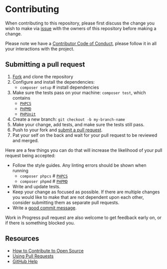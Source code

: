 # Contributing
[issues]: https://github.com/technote-space/igo-php/issues
[fork]: https://github.com/technote-space/igo-php/fork
[pr]: https://github.com/technote-space/igo-php/compare
[phpcs]: https://github.com/squizlabs/PHP_CodeSniffer/wiki/Usage
[phpmd]: https://phpmd.org/documentation/index.html
[phpunit]: https://phpunit.de/
[code-of-conduct]: CODE_OF_CONDUCT.md

When contributing to this repository, please first discuss the change you wish to make via [issue][issues] with the owners of this repository before making a change. 

Please note we have a [Contributor Code of Conduct][code-of-conduct], please follow it in all your interactions with the project.

## Submitting a pull request

1. [Fork][fork] and clone the repository
1. Configure and install the dependencies:
   - `composer setup`  # install dependencies
1. Make sure the tests pass on your machine: `composer test`, which contains
   - [`PHPCS`][phpcs]
   - [`PHPMD`][phpmd]
   - [`PHPUnit`][phpunit]
1. Create a new branch: `git checkout -b my-branch-name`
1. Make your change, add tests, and make sure the tests still pass.
1. Push to your fork and [submit a pull request][pr].
1. Pat your self on the back and wait for your pull request to be reviewed and merged.

Here are a few things you can do that will increase the likelihood of your pull request being accepted:
- Follow the style guides. Any linting errors should be shown when running 
  - `composer phpcs`      # [`PHPCS`][phpcs]
  - `composer phpmd`      # [`PHPMD`][phpmd]
- Write and update tests.
- Keep your change as focused as possible. If there are multiple changes you would like to make that are not dependent upon each other, consider submitting them as separate pull requests.
- Write a [good commit message](https://github.com/erlang/otp/wiki/writing-good-commit-messages).

Work in Progress pull request are also welcome to get feedback early on, or if there is something blocked you.

## Resources

- [How to Contribute to Open Source](https://opensource.guide/how-to-contribute/)
- [Using Pull Requests](https://help.github.com/articles/about-pull-requests/)
- [GitHub Help](https://help.github.com)
